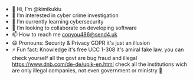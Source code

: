 - 👋 Hi, I’m @kimikukiu
- 👀 I’m interested in cyber crime investigation 
- 🌱 I’m currently learning cybersecurity 
- 💞️ I’m looking to collaborate on developing software 
- 📫 How to reach me copyou486@send4.uk
- 😄 Pronouns: Security & Privacy GDPR it's just an illusion 
- ⚡ Fun fact: Knowledge it's free UCC 1-308 it's amiral fake law, you can check yourself all the govt are bug fraud and illegal https://www.dnb.com/de-de/upik-en.html check all the institutions wich are only illegal companies, not even government or ministry 🖕

<!---
kimikukiu/kimikukiu is a ✨ special ✨ repository because its `README.md` (this file) appears on your GitHub profile.
You can click the Preview link to take a look at your changes.
--->
